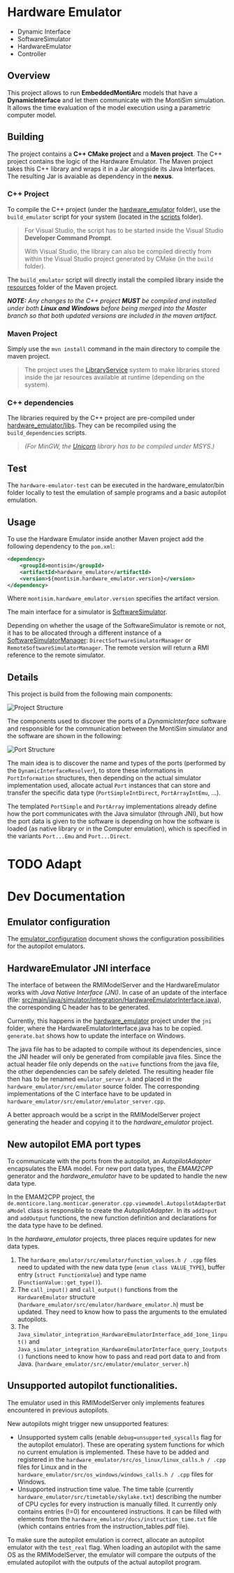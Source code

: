 # Hardware Emulator

- Dynamic Interface
- SoftwareSimulator
- HardwareEmulator
- Controller


## Overview
This project allows to run **EmbeddedMontiArc** models that have a **DynamicInterface** and let them communicate with the MontiSim simulation. It allows the time evaluation of the model execution using a parametric computer model.



## Building
The project contains a **C++ CMake project** and a **Maven project**. 
The C++ project contains the logic of the Hardware Emulator.
The Maven project takes this C++ library and wraps it in a Jar alongside its Java Interfaces. The resulting Jar is avaiable as dependency in the **nexus**.

### C++ Project
To compile the C++ project (under the [hardware_emulator](hardware_emulator) folder), use the `build_emulator` script for your system (located in the [scripts](scripts) folder).

> For Visual Studio, the script has to be started inside the Visual Studio **Developer Command Prompt**.
> 
> With Visual Studio, the library can also be compiled directly from within the Visual Studio project generated by CMake (in the `build` folder).

The `build_emulator` script will directly install the compiled library inside the [resources](src/main/resources) folder of the Maven project.

_**NOTE:** Any changes to the C++ project **MUST** be compiled and installed under both **Linux and Windows** before being merged into the Master branch so that both updated versions are included in the maven artifact._

### Maven Project

Simply use the `mvn install` command in the main directory to compile the maven project. 

> The project uses the [LibraryService](https://git.rwth-aachen.de/monticore/EmbeddedMontiArc/simulators/commons/blob/master/src/main/java/commons/utils/LibraryService.java) system to make libraries stored inside the jar resources available at runtime (depending on the system).

### C++ dependencies

The libraries required by the C++ project are pre-compiled under [hardware_emulator/libs](hardware_emulator/libs). They can be recompiled using the `build_dependencies` scripts.

> *(For MinGW, the [Unicorn](unicorn) library has to be compiled under MSYS.)*


## Test

The `hardware-emulator-test` can be executed in the hardware_emulator/bin folder locally to test the emulation of sample programs and a basic autopilot emulation.


## Usage

To use the Hardware Emulator inside another Maven project add the following dependency to the `pom.xml`:
```xml
<dependency>
    <groupId>montisim</groupId>
    <artifactId>hardware_emulator</artifactId>
    <version>${montisim.hardware_emulator.version}</version>
</dependency>
```
Where `montisim.hardware_emulator.version` specifies the artifact version.

The main interface for a simulator is [SoftwareSimulator](src/main/java/de/rwth/monticore/EmbeddedMontiArc/simulators/hardware_emulator/interfaces/SoftwareSimulator.java).

Depending on whether the usage of the SoftwareSimulator is remote or not, it has to be allocated through a different instance of a [SoftwareSimulatorManager](src/main/java/de/rwth/monticore/EmbeddedMontiArc/simulators/hardware_emulator/interfaces/SoftwareSimulatorManager.java): `DirectSoftwareSimulatorManager` or `RemoteSoftwareSimulatorManager`. The remote version will return a RMI reference to the remote simulator.

## Details

This project is build from the following main components:

![Project Structure](docs/Structure.svg)

The components used to discover the ports of a *DynamicInterface* software and responsible for the communication between the MontiSim simulator and the software are shown in the following:

![Port Structure](docs/PortStructureVert.svg)

The main idea is to discover the name and types of the ports (performed by the `DynamicInterfaceResolver`), to store these informations in `PortInformation` structures, then depending on the actual simulator implementation used, allocate actual `Port` instances that can store and transfer the specific data type (`PortSimpleIntDirect`, `PortArrayIntEmu`, ...).

The templated `PortSimple` and `PortArray` implementations already define how the port communicates with the Java simulator (through JNI), but how the port data is given to the software is depending on how the software is loaded (as native library or in the Computer emulation), which is specified in the variants `Port...Emu` and `Port...Direct`.






# TODO Adapt

# Dev Documentation

## Emulator configuration

The [emulator_configuration](docs/emulator_configuration.pdf) document shows the configuration possibilities for the autopilot emulators.

## HardwareEmulator JNI interface

The interface of between the RMIModelServer and the HardwareEmulator works with _Java Native Interface (JNI)_. In case of an update
of the interface (file: [src/main/java/simulator/integration/HardwareEmulatorInterface.java](src/main/java/simulator/integration/HardwareEmulatorInterface.java)),
the corresponding C header has to be generated.

Currently, this happens in the [hardware_emulator](https://git.rwth-aachen.de/monticore/EmbeddedMontiArc/simulators/hardware_emulator) project under the `jni` folder,
where the HardwareEmulatorInterface.java has to be copied. `generate.bat` shows how to update the interface on Windows.

The java file has to be adapted to compile without its dependencies, since the JNI header will only
be generated from compilable java files. Since the actual header file only depends on the `native` functions from the java file, the other dependencies can
be safely deleted. The resulting header file then has to be renamed `emulator_server.h` and placed in the `hardware_emulator/src/emulator` source folder.
The corresponding implementations of the C interface have to be updated in `hardware_emulator/src/emulator/emulator_server.cpp`.

A better approach would be a script in the RMIModelServer project generating the header and copying it to the *hardware_emulator* project.

## New autopilot EMA port types

To communicate with the ports from the autopilot, an _AutopilotAdapter_ encapsulates the EMA model. For new port data types,
the *EMAM2CPP* generator and the *hardware_emulator* have to be updated to handle the new data type.

In the EMAM2CPP project, the `de.monticore.lang.monticar.generator.cpp.viewmodel.AutopilotAdapterDataModel` class is responsible to create the _AutopilotAdapter_.
In its `addInput` and `addOutput` functions, the new function definition and declarations for the data type have to be defined.

In the *hardware_emulator* projects, three places require updates for new data types.
 1. The `hardware_emulator/src/emulator/function_values.h / .cpp` files need to updated with the new data type (`enum class VALUE_TYPE`), buffer entry (`struct FunctionValue`) and type name (`FunctionValue::get_type()`).
 2. The `call_input()` and `call_output()` functions from the `HardwareEmulator` structure (`hardware_emulator/src/emulator/hardware_emulator.h`) must be updated. They need to know how to pass the arguments to the emulated autopilots.
 3. The `Java_simulator_integration_HardwareEmulatorInterface_add_1one_1input()` and `Java_simulator_integration_HardwareEmulatorInterface_query_1outputs()` functions need to know how to pass and read port data to and from Java. (`hardware_emulator/src/emulator/emulator_server.h`)
 
## Unsupported autopilot functionalities.

The emulator used in this RMIModelServer only implements features encountered in previous autopilots.

New autopilots might trigger new unsupported features:
 * Unsupported system calls (enable `debug=unsupported_syscalls` flag for the autopilot emulator). These are operating system functions for which no current emulation is implemented. These have to be added and registered in the `hardware_emulator/src/os_linux/linux_calls.h / .cpp` files for Linux and in the `hardware_emulator/src/os_windows/windows_calls.h / .cpp` files for Windows.
 * Unsupported instruction time value. The time table (currently `hardware_emulator/src/timetable/skylake.txt`) describing the number of CPU cycles for every instruction is manually filled. It currently only contains entries (!=0) for encountered instructions. It can be filled with elements from the `hardware_emulator/docs/instruction_time.txt` file (which contains entries from the instruction_tables.pdf file).
 
To make sure the autopilot emulation is correct, allocate an autopilot emulator with the `test_real` flag. When loading an autopilot with the same OS as the RMIModelServer, the emulator will compare the outputs of the emulated autopilot with the outputs of the actual autopilot program.
